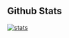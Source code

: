 ## Github Stats

[![stats](https://github-readme-stats.vercel.app/api?username=tri-chu)](https://github.com/tri-chu/github-readme-stats)
